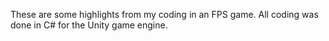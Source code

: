 These are some highlights from my coding in an FPS game. All coding was done in C# for the Unity game engine.
